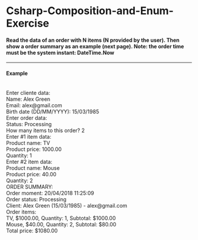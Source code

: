 # Csharp-Composition-and-Enum-Exercise
<h4> Read the data of an order with N items (N provided by the user). Then show a order summary as an example (next page). 
Note: the order time must be the system instant: DateTime.Now </h4>
<hr>
<h4>Example</h4>
<br> Enter cliente data:
<br> Name: Alex Green
<br> Email: alex@gmail.com
<br> Birth date (DD/MM/YYYY): 15/03/1985
<br> Enter order data:
<br> Status: Processing
<br> How many items to this order? 2
<br> Enter #1 item data:
<br> Product name: TV
<br> Product price: 1000.00
<br> Quantity: 1
<br> Enter #2 item data:
<br> Product name: Mouse
<br> Product price: 40.00
<br> Quantity: 2
<br> ORDER SUMMARY:
<br> Order moment: 20/04/2018 11:25:09
<br> Order status: Processing
<br> Client: Alex Green (15/03/1985) - alex@gmail.com
<br> Order items:
<br> TV, $1000.00, Quantity: 1, Subtotal: $1000.00
<br> Mouse, $40.00, Quantity: 2, Subtotal: $80.00
<br> Total price: $1080.00
